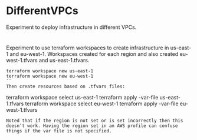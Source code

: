 # DifferentVPCs
Experiment to deploy infrastructure in different VPCs.
#
#
Experiment to use terraform workspaces to create infrastructure in us-east-1 and eu-west-1. Workspaces created for each region and also created eu-west-1.tfvars and us-east-1.tfvars.
```
terraform workspace new us-east-1
terraform workspace new eu-west-1
``
Then create resources based on .tfvars files:
```
terraform workspace select us-east-1
terraform apply -var-file us-east-1.tfvars
terraform workspace select eu-west-1
terraform apply -var-file eu-west-1.tfvars
```
Noted that if the region is not set or is set incorrectly then this doesn’t work. Having the region set in an AWS profile can confuse things if the var file is not specified. 
